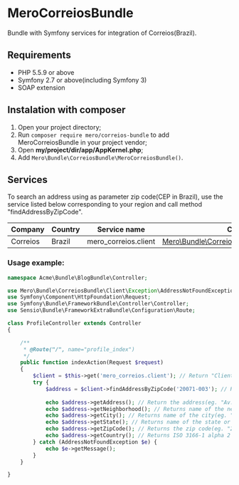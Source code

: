 MeroCorreiosBundle
==================

Bundle with Symfony services for integration of Correios(Brazil).

Requirements
------------

- PHP 5.5.9 or above
- Symfony 2.7 or above(including Symfony 3)
- SOAP extension

Instalation with composer
-------------------------

1. Open your project directory;
2. Run `composer require mero/correios-bundle` to add MeroCorreiosBundle in your project vendor;
3. Open **my/project/dir/app/AppKernel.php**;
4. Add `Mero\Bundle\CorreiosBundle\MeroCorreiosBundle()`.

Services
--------

To search an address using as parameter zip code(CEP in Brazil), use the service listed below corresponding to your
region and call method "findAddressByZipCode".

| Company  | Country | Service name         | Class                                                                                                                          |
| -------- | ------- | -------------------- | ------------------------------------------------------------------------------------------------------------------------------ |
| Correios | Brazil  | mero_correios.client | [Mero\Bundle\CorreiosBundle\Client\Correios](https://github.com/merorafael/MeroCorreiosBundle/blob/master/Client/Correios.php) |

### Usage example:
```php
namespace Acme\Bundle\BlogBundle\Controller;

use Mero\Bundle\CorreiosBundle\Client\Exception\AddressNotFoundException;
use Symfony\Component\HttpFoundation\Request;
use Symfony\Bundle\FrameworkBundle\Controller\Controller;
use Sensio\Bundle\FrameworkExtraBundle\Configuration\Route;

class ProfileController extends Controller
{

    /**
     * @Route("/", name="profile_index")
     */
    public function indexAction(Request $request)
    {
        $client = $this->get('mero_correios.client'); // Return "Client\Correios" object
        try {
            $address = $client->findAddressByZipCode('20071-003'); // Return "Address" model object
            
            echo $address->getAddress(); // Return the address(eg. "Av. Pres. Vargas")
            echo $address->getNeighborhood(); // Returns name of the neighborhood(eg. "Central")
            echo $address->getCity(); // Returns name of the city(eg. "Rio de Janeiro")
            echo $address->getState(); // Returns name of the state or federal unit(eg. "RJ")
            echo $address->getZipCode(); // Returns the zip code(eg. "20071-003")
            echo $address->getCountry(); // Returns ISO 3166-1 alpha 2 of the country(eg. "BR")
        } catch (AddressNotFoundException $e) {
            echo $e->getMessage();
        }
    }

}
```
